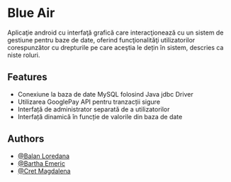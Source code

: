 
# Blue Air

Aplicaţie android cu interfaţă grafică care interacţionează cu un
sistem de gestiune pentru baze de date, oferind funcţionalităţi utilizatorilor corespunzător cu drepturile pe
care aceştia le dețin în sistem, descries ca niste roluri.


## Features

- Conexiune la baza de date MySQL folosind Java jdbc Driver
- Utilizarea GooglePay API pentru tranzacții sigure 
- Interfață de administrator separată de a utilizatorilor
- Interfață dinamică în funcție de valorile din baza de date


## Authors

- [@Balan Loredana](https://github.com/LoredanaBln)
- [@Bartha Emeric](https://github.com/Dewva)
- [@Cret Magdalena](https://github.com/MagdalenaCret)

